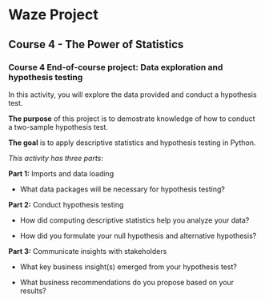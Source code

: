 # Waze Project
## Course 4 - The Power of Statistics
### **Course 4 End-of-course project: Data exploration and hypothesis testing**

In this activity, you will explore the data provided and conduct a hypothesis test.
<br/>

**The purpose** of this project is to demostrate knowledge of how to conduct a two-sample hypothesis test.

**The goal** is to apply descriptive statistics and hypothesis testing in Python.
<br/>

*This activity has three parts:*

**Part 1:** Imports and data loading
* What data packages will be necessary for hypothesis testing?

**Part 2:** Conduct hypothesis testing
* How did computing descriptive statistics help you analyze your data?

* How did you formulate your null hypothesis and alternative hypothesis?

**Part 3:** Communicate insights with stakeholders

* What key business insight(s) emerged from your hypothesis test?

* What business recommendations do you propose based on your results?

<br/>

